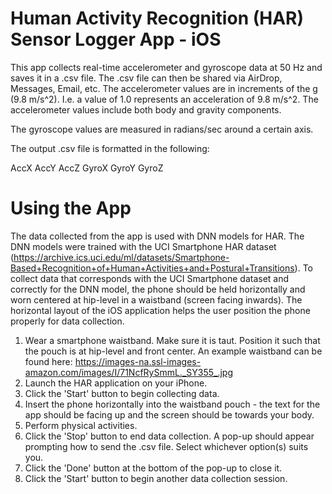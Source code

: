 # Human Activity Recognition (HAR) Sensor Logger App - iOS
This app collects real-time accelerometer and gyroscope data at 50 Hz and saves it in a .csv file. The .csv file can then be shared via AirDrop, Messages, Email, etc.
The accelerometer values are in increments of the g (9.8 m/s^2). I.e. a value of 1.0 represents an acceleration of 9.8 m/s^2.
The accelerometer values include both body and gravity components.

The gyroscope values are measured in radians/sec around a certain axis.

The output .csv file is formatted in the following:

AccX AccY AccZ GyroX GyroY GyroZ

# Using the App
The data collected from the app is used with DNN models for HAR. The DNN models were trained with the UCI Smartphone HAR dataset (https://archive.ics.uci.edu/ml/datasets/Smartphone-Based+Recognition+of+Human+Activities+and+Postural+Transitions).
To collect data that corresponds with the UCI Smartphone dataset and correctly for the DNN model, the phone should be held horizontally and worn centered at hip-level in a waistband (screen facing inwards).
The horizontal layout of the iOS application helps the user position the phone properly for data collection.

1) Wear a smartphone waistband. Make sure it is taut. Position it such that the pouch is at hip-level and front center. An example waistband can be found here: https://images-na.ssl-images-amazon.com/images/I/71NcfRySmmL._SY355_.jpg
2) Launch the HAR application on your iPhone.
3) Click the 'Start' button to begin collecting data.
4) Insert the phone horizontally into the waistband pouch - the text for the app should be facing up and the screen should be towards your body.
5) Perform physical activities.
6) Click the 'Stop' button to end data collection. A pop-up should appear prompting how to send the .csv file. Select whichever option(s) suits you.
7) Click the 'Done' button at the bottom of the pop-up to close it.
8) Click the 'Start' button to begin another data collection session.
